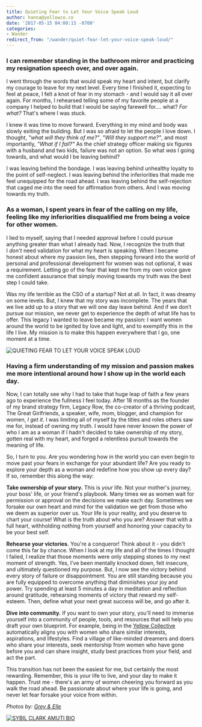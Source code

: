 ```yaml
---
title: Quieting Fear to Let Your Voice Speak Loud
author: hanna@yellowco.co
date: '2017-05-15 04:00:15 -0700'
categories:
- Wander
redirect_from: "/wander/quiet-fear-let-your-voice-speak-loud/"
---
```


### **I can remember standing in the bathroom mirror and practicing my resignation speech over, and over again.**

I went through the words that would speak my heart and intent, but clarify my courage to leave for my next level. Every time I finished it, expecting to feel at peace, I felt a knot of fear in my stomach - and I would say it all over again. For months, I rehearsed telling some of my favorite people at a company I helped to build that I would be saying farewell for.... what? _For what?_ That's where I was stuck.

I knew it was time to move forward. Everything in my mind and body was slowly exiting the building. But I was so afraid to let the people I love down. I thought, _"what will they think of me?"_, _"Will they support me?"_, and most importantly, _"What if I fail?"_ As the chief strategy officer making six figures with a husband and two kids, failure was not an option. So what _was_ I going towards, and what would I be leaving behind?

I was leaving behind the bondage. I was leaving behind unhealthy loyalty to the point of self-neglect. I was leaving behind the inferiorities that made me feel unequipped for the road ahead. I was leaving behind the self-rejection that caged me into the need for affirmation from others. And I was moving towards my truth.

### **As a woman, I spent years in fear of the calling on my life, feeling like my inferiorities disqualified me from being a voice for other women.**

I lied to myself, saying that I needed approval before I could pursue anything greater than what I already had. Now, I recognize the truth that I _don’t_ need validation for what my heart is speaking. When I became honest about where my passion lies, then stepping forward into the world of personal and professional development for women was not optional, it was a requirement. Letting go of the fear that kept me from my own voice gave me confident assurance that simply moving towards my truth was the best step I could take.

Was my life terrible as the CSO of a startup? Not at all. In fact, it was dreamy on some levels. But, I knew that my story was incomplete. The years that we live add up to a story that we will one day leave behind. And if we don’t pursue our mission, we never get to experience the depth of what life has to offer. This legacy I wanted to leave became my passion: I want women around the world to be ignited by love and light, and to exemplify this in the life I live. My mission is to make this happen everywhere that I go, one moment at a time.

![QUIETING FEAR TO LET YOUR VOICE SPEAK LOUD](https://yellow-blog-images.imgix.net/2017/05/Grace002.jpg)

### **Having a firm understanding of my mission and passion makes me more intentional around how I show up in the world each day.**

Now, I can totally see why I had to take that huge leap of faith a few years ago to experience the fullness I feel today. After 18 months as the founder of my brand strategy firm, Legacy Row, the co-creator of a thriving podcast, The Great Girlfriends, a speaker, wife, mom, blogger, and champion for women, _I get it_. I was limiting all of myself by the titles and roles others saw me for, instead of owning my truth. I would have never known the power of who I am as a woman if I hadn't decided to take ownership of my story, gotten real with my heart, and forged a relentless pursuit towards the meaning of life.

So, I turn to you. Are you wondering how in the world you can even begin to move past your fears in exchange for your abundant life? Are you ready to explore your depth as a woman and redefine how you show up every day? If so, remember this along the way:

**Take ownership of your story.** This is _your_ life. Not your mother's journey, your boss' life, or your friend's playbook. Many times we as women wait for permission or approval on the decisions we make each day. Sometimes we forsake our own heart and mind for the validation we get from those who we deem as superior over us. Your life is your reality, and you deserve to chart your course! What is the truth about who you are? Answer that with a full heart, withholding nothing from yourself and honoring your capacity to be your best self.

**Rehearse your victories.** You're a conqueror! Think about it - you didn't come this far by chance. When I look at my life and all of the times I thought I failed, I realize that those moments were only stepping stones to my next moment of strength. Yes, I’ve been mentally knocked down, felt insecure, and ultimately questioned my purpose. But, I now see the victory behind every story of failure or disappointment. You are still standing because you are fully equipped to overcome anything that diminishes your joy and power. Try spending at least 5 minutes a day in meditation and reflection around gratitude, rehearsing moments of victory that reward my self-esteem. Then, define what your next great success will be, and go after it.

**Dive into community.** If you want to own your story, you'll need to immerse yourself into a community of people, tools, and resources that will help you draft your own blueprint. For example, being in the [Yellow Collective](http://yellowcollective.co/) automatically aligns you with women who share similar interests, aspirations, and lifestyles. Find a village of like-minded dreamers and doers who share your interests, seek mentorship from women who have gone before you and can share insight, study best practices from your field, and act the part.

This transition has not been the easiest for me, but certainly the most rewarding. Remember, this is your life to live, and your day to make it happen. Trust me - there's an army of women cheering you forward as you walk the road ahead. Be passionate about where your life is going, and never let fear forsake your voice from within.

_Photos by: [Grey & Elle](http://www.greyandelle.com/)_

[![SYBIL CLARK AMUTI BIO](https://yellow-blog-images.imgix.net/2017/05/SYBIL-CLARK-AMUTI-BIO.jpg)](http://www.legacyrow.co/)
